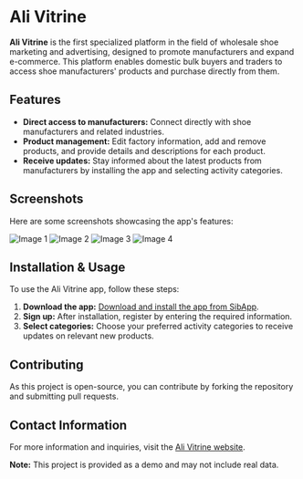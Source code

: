 # Ali Vitrine

**Ali Vitrine** is the first specialized platform in the field of wholesale shoe marketing and advertising, designed to promote manufacturers and expand e-commerce. This platform enables domestic bulk buyers and traders to access shoe manufacturers' products and purchase directly from them.

## Features

- **Direct access to manufacturers:** Connect directly with shoe manufacturers and related industries.
- **Product management:** Edit factory information, add and remove products, and provide details and descriptions for each product.
- **Receive updates:** Stay informed about the latest products from manufacturers by installing the app and selecting activity categories.

## Screenshots
Here are some screenshots showcasing the app's features:

![Image 1](/mnt/1.jpg)
![Image 2](/mnt/2.jpg)
![Image 3](/mnt/3.jpg)
![Image 4](/mnt/4.jpg)

## Installation & Usage

To use the Ali Vitrine app, follow these steps:

1. **Download the app:** [Download and install the app from SibApp](https://sibapp.com/applications/alivitrine).
2. **Sign up:** After installation, register by entering the required information.
3. **Select categories:** Choose your preferred activity categories to receive updates on relevant new products.

## Contributing

As this project is open-source, you can contribute by forking the repository and submitting pull requests.

## Contact Information

For more information and inquiries, visit the [Ali Vitrine website](https://www.alivitrine.ir/).

**Note:** This project is provided as a demo and may not include real data.

